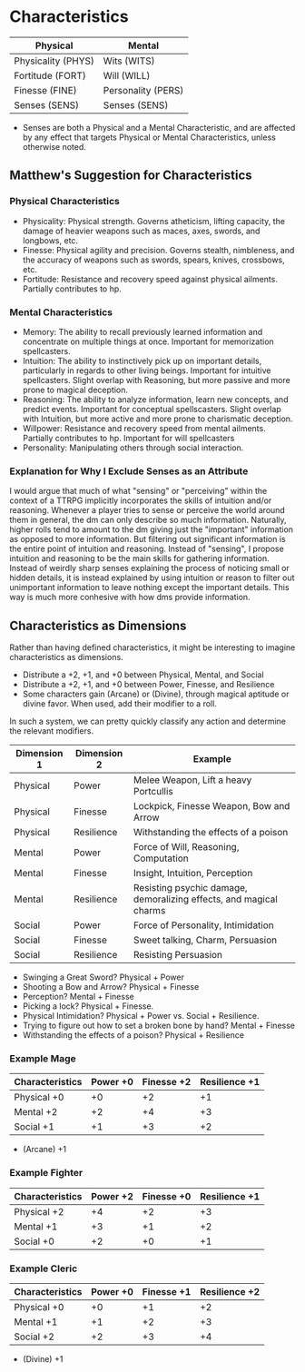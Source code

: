 # Characteristics

| Physical           | Mental             |
| ------------------ | ------------------ |
| Physicality (PHYS) | Wits (WITS)        |
| Fortitude (FORT)   | Will (WILL)        |
| Finesse (FINE)     | Personality (PERS) |
| Senses (SENS)      | Senses (SENS)      |

* Senses are both a Physical and a Mental Characteristic, and are affected by any effect that targets Physical or Mental Characteristics, unless otherwise noted.

## Matthew's Suggestion for Characteristics

### Physical Characteristics

* Physicality: Physical strength. Governs atheticism, lifting capacity, the damage of heavier weapons such as maces, axes, swords, and longbows, etc.
* Finesse: Physical agility and precision. Governs stealth, nimbleness, and the accuracy of weapons such as swords, spears, knives, crossbows, etc.
* Fortitude: Resistance and recovery speed against physical ailments. Partially contributes to hp.

### Mental Characteristics

* Memory: The ability to recall previously learned information and concentrate on multiple things at once. Important for memorization spellcasters.
* Intuition: The ability to instinctively pick up on important details, particularly in regards to other living beings. Important for intuitive spellcasters. Slight overlap with Reasoning, but more passive and more prone to magical deception.
* Reasoning: The ability to analyze information, learn new concepts, and predict events. Important for conceptual spellscasters. Slight overlap with Intuition, but more active and more prone to charismatic deception.
* Willpower: Resistance and recovery speed from mental ailments. Partially contributes to hp. Important for will spellcasters
* Personality: Manipulating others through social interaction.

### Explanation for Why I Exclude Senses as an Attribute

I would argue that much of what "sensing" or "perceiving" within the context of a TTRPG implicitly incorporates the skills of intuition and/or reasoning. Whenever a player tries to sense or perceive the world around them in general, the dm can only describe so much information. Naturally, higher rolls tend to amount to the dm giving just the "important" information as opposed to more information. But filtering out significant information is the entire point of intuition and reasoning. Instead of "sensing", I propose intuition and reasoning to be the main skills for gathering information. Instead of weirdly sharp senses explaining the process of noticing small or hidden details, it is instead explained by using intuition or reason to filter out unimportant information to leave nothing except the important details. This way is much more conhesive with how dms provide information.

## Characteristics as Dimensions

Rather than having defined characteristics, it might be interesting to imagine characteristics as dimensions.

* Distribute a +2, +1, and +0 between Physical, Mental, and Social
* Distribute a +2, +1, and +0 between Power, Finesse, and Resilience
* Some characters gain (Arcane) or (Divine), through magical aptitude or divine favor. When used, add their modifier to a roll.

In such a system, we can pretty quickly classify any action and determine the relevant modifiers.

| Dimension 1 | Dimension 2 | Example                                                            |
| ----------- | ----------- | ------------------------------------------------------------------ |
| Physical    | Power       | Melee Weapon, Lift a heavy Portcullis                              |
| Physical    | Finesse     | Lockpick, Finesse Weapon, Bow and Arrow                            |
| Physical    | Resilience  | Withstanding the effects of a poison                               |
| Mental      | Power       | Force of Will, Reasoning, Computation                              |
| Mental      | Finesse     | Insight, Intuition, Perception                                     |
| Mental      | Resilience  | Resisting psychic damage, demoralizing effects, and magical charms |
| Social      | Power       | Force of Personality, Intimidation                                 |
| Social      | Finesse     | Sweet talking, Charm, Persuasion                                   |
| Social      | Resilience  | Resisting Persuasion                                               |

* Swinging a Great Sword? Physical + Power
* Shooting a Bow and Arrow? Physical + Finesse
* Perception? Mental + Finesse
* Picking a lock? Physical + Finesse.
* Physical Intimidation? Physical + Power vs. Social + Resilience.
* Trying to figure out how to set a broken bone by hand? Mental + Finesse
* Withstanding the effects of a poison? Physical + Resilience

### Example Mage

| Characteristics | Power +0 | Finesse +2 | Resilience +1 |
| --------------- | -------- | ---------- | ------------- |
| Physical +0     | +0       | +2         | +1            |
| Mental +2       | +2       | +4         | +3            |
| Social +1       | +1       | +3         | +2            |

* (Arcane) +1

### Example Fighter

| Characteristics | Power +2 | Finesse +0 | Resilience +1 |
| --------------- | -------- | ---------- | ------------- |
| Physical +2     | +4       | +2         | +3            |
| Mental +1       | +3       | +1         | +2            |
| Social +0       | +2       | +0         | +1            |

### Example Cleric

| Characteristics | Power +0 | Finesse +1 | Resilience +2 |
| --------------- | -------- | ---------- | ------------- |
| Physical +0     | +0       | +1         | +2            |
| Mental +1       | +1       | +2         | +3            |
| Social +2       | +2       | +3         | +4            |

* (Divine) +1
